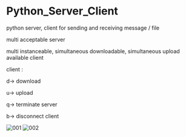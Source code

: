 # Python_Server_Client
python server, client for sending and receiving message / file

multi acceptable server

multi instanceable, simultaneous downloadable, simultaneous upload available client

client :

d-> download

u-> upload

q-> terminate server

b-> disconnect client


![001](https://user-images.githubusercontent.com/72921481/146723495-9a3d2c56-e60d-48e6-9871-a895bb9c7410.png)
![002](https://user-images.githubusercontent.com/72921481/146723499-c94acc46-ac37-4156-889f-cdd59417ee38.png)
